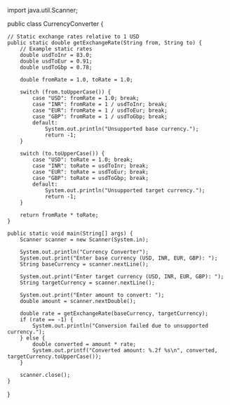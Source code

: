import java.util.Scanner;

public class CurrencyConverter {

    // Static exchange rates relative to 1 USD
    public static double getExchangeRate(String from, String to) {
        // Example static rates
        double usdToInr = 83.0;
        double usdToEur = 0.91;
        double usdToGbp = 0.78;

        double fromRate = 1.0, toRate = 1.0;

        switch (from.toUpperCase()) {
            case "USD": fromRate = 1.0; break;
            case "INR": fromRate = 1 / usdToInr; break;
            case "EUR": fromRate = 1 / usdToEur; break;
            case "GBP": fromRate = 1 / usdToGbp; break;
            default:
                System.out.println("Unsupported base currency.");
                return -1;
        }

        switch (to.toUpperCase()) {
            case "USD": toRate = 1.0; break;
            case "INR": toRate = usdToInr; break;
            case "EUR": toRate = usdToEur; break;
            case "GBP": toRate = usdToGbp; break;
            default:
                System.out.println("Unsupported target currency.");
                return -1;
        }

        return fromRate * toRate;
    }

    public static void main(String[] args) {
        Scanner scanner = new Scanner(System.in);

        System.out.println("Currency Converter");
        System.out.print("Enter base currency (USD, INR, EUR, GBP): ");
        String baseCurrency = scanner.nextLine();

        System.out.print("Enter target currency (USD, INR, EUR, GBP): ");
        String targetCurrency = scanner.nextLine();

        System.out.print("Enter amount to convert: ");
        double amount = scanner.nextDouble();

        double rate = getExchangeRate(baseCurrency, targetCurrency);
        if (rate == -1) {
            System.out.println("Conversion failed due to unsupported currency.");
        } else {
            double converted = amount * rate;
            System.out.printf("Converted amount: %.2f %s\n", converted, targetCurrency.toUpperCase());
        }

        scanner.close();
    }
}
